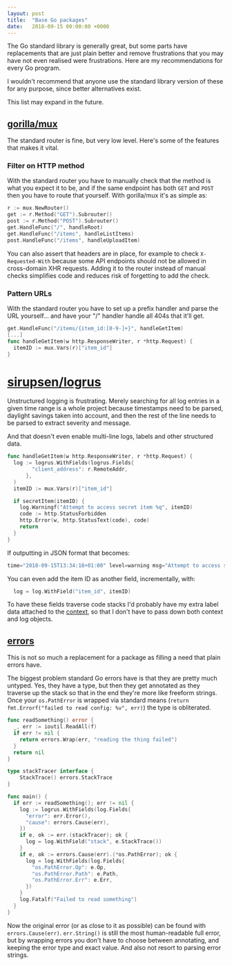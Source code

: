 ```yaml
---
layout: post
title:  "Base Go packages"
date:   2018-09-15 00:00:00 +0000
---
```


The Go standard library is generally great, but some parts have
replacements that are just plain better and remove frustrations that
you may have not even realised were frustrations. Here are my
recommendations for every Go program.

I wouldn't recommend that anyone use the standard library version of
these for any purpose, since better alternatives exist.

This list may expand in the future.

## [gorilla/mux](https://godoc.org/github.com/gorilla/mux)

The standard router is fine, but very low level. Here's some of the
features that makes it vital.

### Filter on HTTP method

With the standard router you have to manually check that the method is
what you expect it to be, and if the same endpoint has both `GET` and
`POST` then you have to route that yourself. With gorilla/mux it's as simple as:

```go
r := mux.NewRouter()
get := r.Method("GET").Subrouter()
post := r.Method("POST").Subrouter()
get.HandleFunc("/", handleRoot)
get.HandleFunc("/items", handleListItems)
post.HandleFunc("/items", handleUploadItem)
```

You can also assert that headers are in place, for example to check
`X-Requested-With` because some API endpoints should not be allowed in
cross-domain XHR requests. Adding it to the router instead of manual
checks simplifies code and reduces risk of forgetting to add the
check.

### Pattern URLs

With the standard router you have to set up a prefix handler and parse
the URL yourself... and have your "/" handler handle all 404s that
it'll get.

```go
get.HandleFunc("/items/{item_id:[0-9-]+}", handleGetItem)
[...]
func handleGetItem(w http.ResponseWriter, r *http.Request) {
  itemID := mux.Vars(r)["item_id"]
}
```

# [sirupsen/logrus](https://godoc.org/github.com/sirupsen/logrus)

Unstructured logging is frustrating. Merely searching for all log
entries in a given time range is a whole project because timestamps
need to be parsed, daylight savings taken into account, and then the
rest of the line needs to be parsed to extract severity and message.

And that doesn't even enable multi-line logs, labels and other
structured data.

```go
func handleGetItem(w http.ResponseWriter, r *http.Request) {
  log := logrus.WithFields(logrus.Fields{
        "client_address": r.RemoteAddr,
      },
  )
  itemID := mux.Vars(r)["item_id"]

  if secretItem(itemID) {
    log.Warningf("Attempt to access secret item %q", itemID)
    code := http.StatusForbidden
    http.Error(w, http.StatusText(code), code)
    return
  }
}
```

If outputting in JSON format that becomes:

```go
time="2018-09-15T13:34:18+01:00" level=warning msg="Attempt to access secret item \"42\"" client_address=192.0.2.123
```

You can even add the item ID as another field, incrementally, with:

```go
  log = log.WithField("item_id", itemID)
```

To have these fields traverse code stacks I'd probably have my extra
label data attached to the [context](https://godoc.org/context), so
that I don't have to pass down both context and log objects.

## [errors](https://godoc.org/github.com/pkg/errors)

This is not so much a replacement for a package as filling a need that
plain errors have.

The biggest problem standard Go errors have is that they are pretty
much untyped. Yes, they have a type, but then they get annotated as
they traverse up the stack so that in the end they're more like
freeform strings. Once your `os.PathError` is wrapped via standard
means (`return fmt.Errorf("failed to read config: %v", err)`) the type
is obliterated.

```go
func readSomething() error {
  _, err := ioutil.ReadAll(f)
  if err != nil {
    return errors.Wrap(err, "reading the thing failed")
  }
  return nil
}

type stackTracer interface {
    StackTrace() errors.StackTrace
}

func main() {
  if err := readSomething(); err != nil {
    log := logrus.WithFields(log.Fields{
      "error": err.Error(),
      "cause": errors.Cause(err),
    })
    if e, ok := err.(stackTracer); ok {
      log = log.WithField("stack", e.StackTrace())
    }
    if e, ok := errors.Cause(err).(*os.PathError); ok {
      log = log.WithFields(log.Fields{
        "os.PathError.Op": e.Op,
        "os.PathError.Path": e.Path,
        "os.PathError.Err": e.Err,
      })
    }
    log.Fatalf("Failed to read something")
  }
}
```

Now the original error (or as close to it as possible) can be found
with `errors.Cause(err)`. `err.String()` is still the most
human-readable full error, but by wrapping errors you don't have to
choose between annotating, and keeping the error type and exact
value. And also not resort to parsing error strings.
